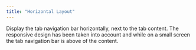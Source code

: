 ```yaml
---
title: "Horizontal Layout"
---
```


Display the tab navigation bar horizontally, next to the tab content. The responsive design has been taken into account and while on a small screen the tab navigation bar is above of the content.
